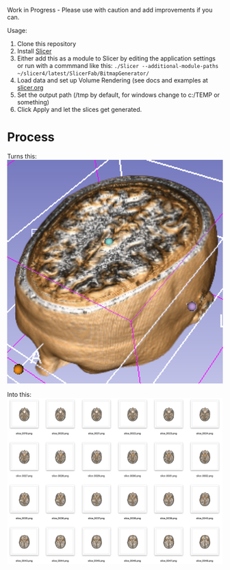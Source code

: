 Work in Progress - Please use with caution and add improvements if you can.


Usage:
1. Clone this repository
2. Install [Slicer](http://download.slicer.org)
3. Either add this as a module to Slicer by editing the application settings or run with a commmand like this: 
`./Slicer --additional-module-paths ~/slicer4/latest/SlicerFab/BitmapGenerator/`
4. Load data and set up Volume Rendering (see docs and examples at [slicer.org](http://slicer.org)
5. Set the output path (/tmp by default, for windows change to c:/TEMP or something)
6. Click Apply and let the slices get generated.

# Process

Turns this:
![rendering.png](rendering.png)

Into this:
![slices.png](slices.png)
